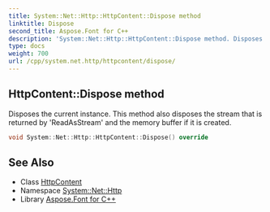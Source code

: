 ```yaml
---
title: System::Net::Http::HttpContent::Dispose method
linktitle: Dispose
second_title: Aspose.Font for C++
description: 'System::Net::Http::HttpContent::Dispose method. Disposes the current instance. This method also disposes the stream that is returned by ''ReadAsStream'' and the memory buffer if it is created in C++.'
type: docs
weight: 700
url: /cpp/system.net.http/httpcontent/dispose/
---
```

## HttpContent::Dispose method


Disposes the current instance. This method also disposes the stream that is returned by 'ReadAsStream' and the memory buffer if it is created.

```cpp
void System::Net::Http::HttpContent::Dispose() override
```

## See Also

* Class [HttpContent](../)
* Namespace [System::Net::Http](../../)
* Library [Aspose.Font for C++](../../../)
